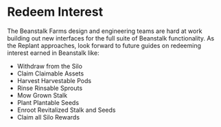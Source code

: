 # Redeem Interest

The Beanstalk Farms design and engineering teams are hard at work building out new interfaces for the full suite of Beanstalk functionality. As the Replant approaches, look forward to future guides on redeeming interest earned in Beanstalk like:

* Withdraw from the Silo
* Claim Claimable Assets
* Harvest Harvestable Pods
* Rinse Rinsable Sprouts
* Mow Grown Stalk
* Plant Plantable Seeds
* Enroot Revitalized Stalk and Seeds
* Claim all Silo Rewards
